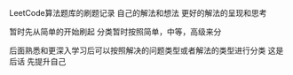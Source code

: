 LeetCode算法题库的刷题记录
自己的解法和想法
更好的解法的呈现和思考

暂时先从简单的开始刷起
分类暂时按照简单，中等，高级来分

后面熟悉和更深入学习后可以按照解决的问题类型或者解法的类型进行分类
这是后话
先提升自己
